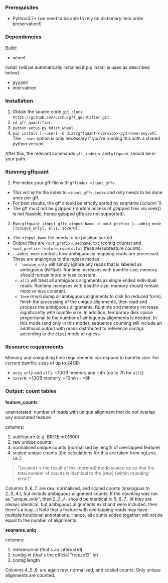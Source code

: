 ### Prerequisites
- Python3.7+ (we need to be able to rely on dictionary item order preservation!)

### Dependencies
Build:
- wheel 

Install (will be automatically installed if pip install is used as described below):
- pyyaml
- intervaltree

### Installation
1. Obtain the source code `git clone https://github.com/cschu/gff_quantifier.git`.
2. `cd gff_quantifier`.
3. `python setup.py bdist_wheel`.
4. `pip install [--user] -U dist/gffquant-<version>-py3-none-any.whl`. The `--user` option is only necessary if you're running this with a shared python version.

After this, the relevant commands `gff_indexer` and `gffquant` should be in your path.

### Running gffquant
1. Pre-index your gff-file with `gffindex <input_gff>`.
  - This will write the index to `<input_gff>.index` and only needs to be done once per gff.
  - For best results, the gff should be strictly sorted by seqname (column 1).
  - The gff must not be gzipped (random access of gzipped files via seek() is not feasible, hence gzipped gffs are not supported).
2. Run `gffquant <input_gff> <input_bam> -o <out_prefix> [--ambig_mode {[unique_only], all1, 1overN}]`
  - The `<input_bam>` file needs to be position sorted.
  - Output files are `<out_prefix>.seqname.txt` (contig counts) and `<out_prefix>.feature_counts.txt` (feature/subfeature counts).
  - `--ambig_mode` controls how ambiguously mapping reads are processed. These are analogous to the ngless modes:
      - `'unique_only` will simply ignore any reads that is labeled as ambiguous (`MAPQ=0`). Runtime increases with bamfile size, memory should remain more or less constant.
	  - `all1` will treat all ambiguous alignments as single ended individual reads. Runtime increases with bamfile size, memory should remain more or less constant.
	  - `1overN` will dump all ambiguous alignments to disk (in reduced form), finish the processing of the unique alignments, then read and process the ambiguous alignments. Runtime and memory increase significantly with bamfile size. In addition, temporary disk space proportional to the number of ambiguous alignments is needed. In this mode (and only in this mode), sequence counting will include an additional output with reads distributed to reference contigs according to the `dist1` mode of ngless.
	  
### Resource requirements
Memory and computing time requirements correspond to bamfile size. For current bamfile sizes of up to 24GB:
  - `uniq_only` and `all1`: ~10GB memory and ~4h (up to 7h for `all1`)
  - `1overN`: >10GB memory, ~10min - >8h
  
### Output: count tables

**feature_counts**

unannotated: number of reads with unique alignment that do not overlap any annotated feature

columns:

1. subfeature (e.g. BRITE:br01600)
2. raw unique counts
3. normalised unique counts (normalised by length of overlapped feature)
4. scaled unique counts (the calculations for this are taken from ngLess, i.e.:)


> "{scaled} is the result of the {normed} mode scaled up so that the total number of counts is
> identical to the {raw} (within rounding error)"

Columns 5.,6.,7. are raw, normalised, and scaled counts (analogous to 2.,3.,4.), but include ambiguous alignment counts. If the counting was run as "unique_only", then 2.,3.,4. should be identical to 5.,6.,7.. (if they are always identical, but ambiguous alignments exist and were included, then there's a bug...)
Note that a feature with overlapping reads may have multiple functional annotations. Hence, all counts added together will not be equal to the number of alignments.

**seqname.uniq**

columns:

1. reference-id (that's an internal id)
2. contig-id (that's the official "freeze12" id)
3. contig length

Columns 4.,5.,6. are again raw, normalised, and scaled counts. Only unique alignments are counted.

